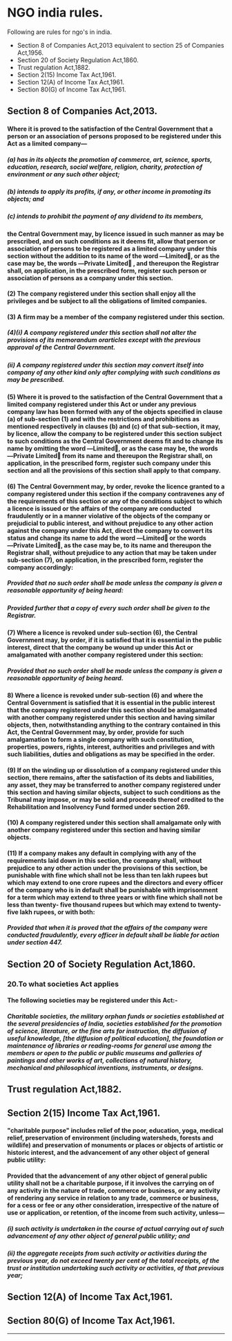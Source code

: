 # NGO india rules.

Following are rules for ngo's in india.

* Section 8 of Companies Act,2013 equivalent to section 25 of Companies Act,1956.
* Section 20 of Society Regulation Act,1860.
* Trust regulation Act,1882.
* Section 2(15) Income Tax Act,1961.  
* Section 12(A) of Income Tax Act,1961.
* Section 80(G) of Income Tax Act,1961.

## Section 8 of Companies Act,2013.

 #### Where it is proved to the satisfaction of the Central Government that a person or an association of persons proposed to be registered under this Act as a limited company—
##### (a) has in its objects the promotion of commerce, art, science, sports, education, research, social welfare, religion, charity, protection of environment or any such other object;
##### (b) intends to apply its profits, if any, or other income in promoting its objects; and
##### (c) intends to prohibit the payment of any dividend to its members,
#### the Central Government may, by licence issued in such manner as may be prescribed, and on such conditions as it deems fit, allow that person or association of persons to be registered as a limited company under this section without the addition to its name of the word ―Limited‖, or as the case may be, the words ―Private Limited‖ , and thereupon the Registrar shall, on application, in the prescribed form, register such person or association of persons as a company under this section.
#### (2) The company registered under this section shall enjoy all the privileges and be subject to all the obligations of limited companies.
#### (3) A firm may be a member of the company registered under this section.
##### (4)(i) A company registered under this section shall not alter the provisions of its memorandum orarticles except with the previous approval of the Central Government.
##### (ii) A company registered under this section may convert itself into company of any other kind only after complying with such conditions as may be prescribed.
#### (5) Where it is proved to the satisfaction of the Central Government that a limited company registered under this Act or under any previous company law has been formed with any of the objects specified in clause (a) of sub-section (1) and with the restrictions and prohibitions as mentioned respectively in clauses (b) and (c) of that sub-section, it may, by licence, allow the company to be registered under this section subject to such conditions as the Central Government deems fit and to change its name by omitting the word ―Limited‖, or as the case may be, the words ―Private Limited‖ from its name and thereupon the Registrar shall, on application, in the prescribed form, register such company under this section and all the provisions of this section shall apply to that company.
#### (6) The Central Government may, by order, revoke the licence granted to a company registered under this section if the company contravenes any of the requirements of this section or any of the conditions subject to which a licence is issued or the affairs of the company are conducted fraudulently or in a manner violative of the objects of the company or prejudicial to public interest, and without prejudice to any other action against the company under this Act, direct the company to convert its status and change its name to add the word ―Limited‖ or the words ―Private Limited‖, as the case may be, to its name and thereupon the Registrar shall, without prejudice to any action that may be taken under sub-section (7), on application, in the prescribed form, register the company accordingly:
##### Provided that no such order shall be made unless the company is given a reasonable opportunity of being heard:
##### Provided further that a copy of every such order shall be given to the Registrar.
#### (7) Where a licence is revoked under sub-section (6), the Central Government may, by order, if it is satisfied that it is essential in the public interest, direct that the company be wound up under this Act or amalgamated with another company registered under this section:
##### Provided that no such order shall be made unless the company is given a reasonable opportunity of being heard.
#### 8) Where a licence is revoked under sub-section (6) and where the Central Government is satisfied that it is essential in the public interest that the company registered under this section should be amalgamated with another company registered under this section and having similar objects, then, notwithstanding anything to the contrary contained in this Act, the Central Government may, by order, provide for such amalgamation to form a single company with such constitution, properties, powers, rights, interest, authorities and privileges and with such liabilities, duties and obligations as may be specified in the order.
#### (9) If on the winding up or dissolution of a company registered under this section, there remains, after the satisfaction of its debts and liabilities, any asset, they may be transferred to another company registered under this section and having similar objects, subject to such conditions as the Tribunal may impose, or may be sold and proceeds thereof credited to the Rehabilitation and Insolvency Fund formed under section 269.
#### (10) A company registered under this section shall amalgamate only with another company registered under this section and having similar objects.
#### (11) If a company makes any default in complying with any of the requirements laid down in this section, the company shall, without prejudice to any other action under the provisions of this section, be punishable with fine which shall not be less than ten lakh rupees but which may extend to one crore rupees and the directors and every officer of the company who is in default shall be punishable with imprisonment for a term which may extend to three years or with fine which shall not be less than twenty- five thousand rupees but which may extend to twenty-five lakh rupees, or with both:
##### Provided that when it is proved that the affairs of the company were conducted fraudulently, every officer in default shall be liable for action under section 447.

## Section 20 of Society Regulation Act,1860.

### 20.To what societies Act applies
#### The following societies may be registered under this Act:-
##### Charitable societies, the military orphan funds or societies established at the several presidencies of India, societies established for the promotion of science, literature, or the fine arts for instruction, the diffusion of useful knowledge, [the diffusion of political education], the foundation or maintenance of libraries or reading-rooms for general use among the members or open to the public or public museums and galleries of paintings and other works of art, collections of natural history, mechanical and philosophical inventions, instruments, or designs.

## Trust regulation Act,1882.


## Section 2(15) Income Tax Act,1961.
#### "charitable purpose" includes relief of the poor, education, yoga, medical relief, preservation of environment (including watersheds, forests and wildlife) and preservation of monuments or places or objects of artistic or historic interest, and the advancement of any other object of general public utility:
#### Provided that the advancement of any other object of general public utility shall not be a charitable purpose, if it involves the carrying on of any activity in the nature of trade, commerce or business, or any activity of rendering any service in relation to any trade, commerce or business, for a cess or fee or any other consideration, irrespective of the nature of use or application, or retention, of the income from such activity, unless—
 ##### (i) such activity is undertaken in the course of actual carrying out of such advancement of any other object of general public utility; and
 ##### (ii) the aggregate receipts from such activity or activities during the previous year, do not exceed twenty per cent of the total receipts, of the trust or institution undertaking such activity or activities, of that previous year;
 
## Section 12(A) of Income Tax Act,1961.

## Section 80(G) of Income Tax Act,1961.


---
